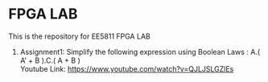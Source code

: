 
# FPGA LAB

This is the repository for EE5811 FPGA LAB

1) Assignment1: Simplify the following expression using Boolean Laws : A.( A’ + B ).C.( A + B ) <br />
Youtube Link: https://www.youtube.com/watch?v=QJLJSLGZlEs
